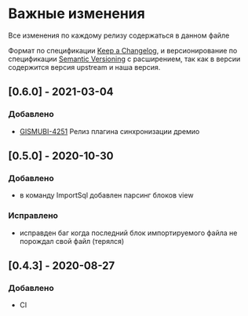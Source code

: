 # Важные изменения
Все изменения по каждому релизу содержаться в данном файле

Формат по спецификации [Keep a Changelog](https://keepachangelog.com/en/1.0.0/),
и версионирование по спецификации [Semantic Versioning](https://semver.org/spec/v2.0.0.html) 
с расширением, так как в версии содержится версия upstream и наша версия.

## [0.6.0] - 2021-03-04
### Добавлено
- [GISMUBI-4251](https://toolset.phoenixit.ru/jira/browse/GISMUBI-4251) Релиз плагина синхронизации дремио

## [0.5.0] - 2020-10-30
### Добавлено
- в команду ImportSql добавлен парсинг блоков view
### Исправлено
- исправден баг когда последний блок импортируемого файла не порождал свой файл (терялся)

## [0.4.3] - 2020-08-27
### Добавлено
- CI 